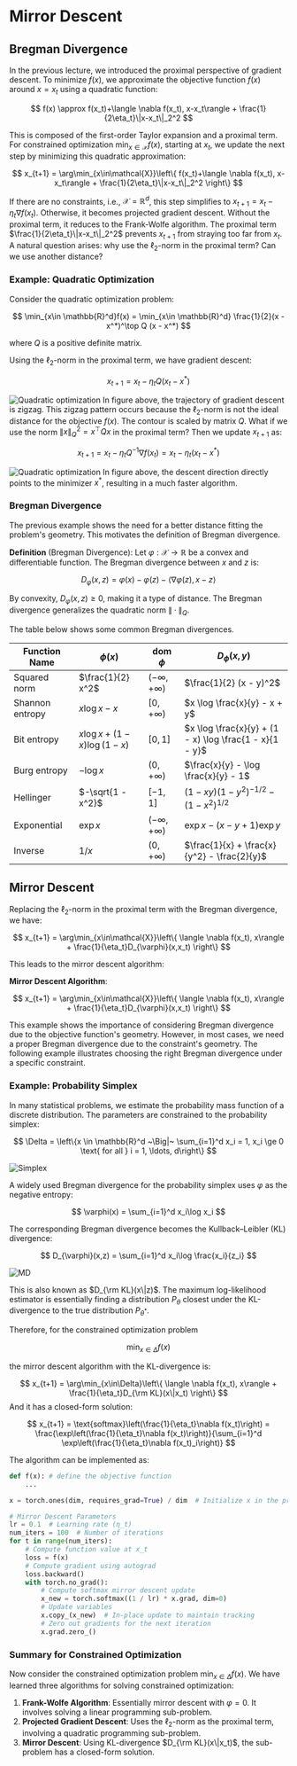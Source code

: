# Mirror Descent

## Bregman Divergence

In the previous lecture, we introduced the proximal perspective of gradient descent. To minimize $f(x)$, we approximate the objective function $f(x)$ around $x=x_t$ using a quadratic function:

$$
f(x) \approx f(x_t)+\langle \nabla f(x_t), x-x_t\rangle + \frac{1}{2\eta_t}\|x-x_t\|_2^2
$$

This is composed of the first-order Taylor expansion and a proximal term. For constrained optimization $\min_{x\in \mathcal{X}}f(x)$, starting at $x_t$, we update the next step by minimizing this quadratic approximation:

$$
x_{t+1} = \arg\min_{x\in\mathcal{X}}\left\{ f(x_t)+\langle \nabla f(x_t), x-x_t\rangle + \frac{1}{2\eta_t}\|x-x_t\|_2^2 \right\}
$$

If there are no constraints, i.e., $\mathcal{X} = \mathbb{R}^d$, this step simplifies to $x_{t+1} = x_t -\eta_t\nabla f(x_t)$. Otherwise, it becomes projected gradient descent. Without the proximal term, it reduces to the Frank-Wolfe algorithm. The proximal term $\frac{1}{2\eta_t}\|x-x_t\|_2^2$ prevents $x_{t+1}$ from straying too far from $x_t$. A natural question arises: why use the $\ell_2$-norm in the proximal term? Can we use another distance?

### Example: Quadratic Optimization

Consider the quadratic optimization problem:

$$
\min_{x\in \mathbb{R}^d}f(x) = \min_{x\in \mathbb{R}^d} \frac{1}{2}(x - x^*)^\top Q (x - x^*)
$$

where $Q$ is a positive definite matrix.

Using the $\ell_2$-norm in the proximal term, we have gradient descent:

$$
x_{t+1} = x_t - \eta_t Q(x_t-x^*)
$$

![Quadratic optimization](opt.assets/Q1-1.png)
In figure above, the trajectory of gradient descent is zigzag. This zigzag pattern occurs because the $\ell_2$-norm is not the ideal distance for the objective $f(x)$. The contour is scaled by matrix $Q$. What if we use the norm $\|x\|_Q^2 = x^\top Q x$ in the proximal term? Then we update $x_{t+1}$ as:

$$
x_{t+1} = x_t - \eta_t Q^{-1}\nabla f(x_t) = x_t - \eta_t (x_t-x^*)
$$

![Quadratic optimization](opt.assets/Q2-1.png)
In figure above, the descent direction directly points to the minimizer $x^*$, resulting in a much faster algorithm.

### Bregman Divergence

The previous example shows the need for a better distance fitting the problem's geometry. This motivates the definition of Bregman divergence.

**Definition** (Bregman Divergence): Let $\varphi: \mathcal{X} \rightarrow \mathbb{R}$ be a convex and differentiable function. The Bregman divergence between $x$ and $z$ is:

$$
D_{\varphi}(x,z) = \varphi(x) - \varphi(z) - \langle \nabla\varphi(z), x - z\rangle
$$

By convexity, $D_{\varphi}(x,z) \ge 0$, making it a type of distance. The Bregman divergence generalizes the quadratic norm $\|\cdot\|_Q$.

The table below shows some common Bregman divergences.

| Function Name     | $\phi(x)$                  | $\text{dom } \phi$ | $D_{\phi}(x, y)$ |
|------------------|----------------------------|----------------------|--------------------|
| Squared norm    | $\frac{1}{2} x^2$        | $(-\infty, +\infty)$ | $\frac{1}{2} (x - y)^2$ |
| Shannon entropy | $x \log x - x$           | $[0, +\infty)$     | $x \log \frac{x}{y} - x + y$ |
| Bit entropy     | $x \log x + (1 - x) \log(1 - x)$ | $[0, 1]$ | $x \log \frac{x}{y} + (1 - x) \log \frac{1 - x}{1 - y}$ |
| Burg entropy    | $-\log x$                | $(0, +\infty)$     | $\frac{x}{y} - \log \frac{x}{y} - 1$ |
| Hellinger       | $-\sqrt{1 - x^2}$                | $[-1, 1]$         | $(1 - xy)(1 - y^2)^{-1/2} - (1 - x^2)^{1/2}$ | 
| Exponential     | $\exp x$                 | $(-\infty, +\infty)$ | $\exp x - (x - y + 1) \exp y$ |
| Inverse         | $1/x$                    | $(0, +\infty)$     | $\frac{1}{x} + \frac{x}{y^2} - \frac{2}{y}$ |


## Mirror Descent

Replacing the $\ell_2$-norm in the proximal term with the Bregman divergence, we have:

$$
x_{t+1} = \arg\min_{x\in\mathcal{X}}\left\{ \langle \nabla f(x_t), x\rangle + \frac{1}{\eta_t}D_{\varphi}(x,x_t) \right\}
$$

This leads to the mirror descent algorithm:

**Mirror Descent Algorithm**:

$$
x_{t+1} = \arg\min_{x\in\mathcal{X}}\left\{ \langle \nabla f(x_t), x\rangle + \frac{1}{\eta_t}D_{\varphi}(x,x_t) \right\}
$$

This example shows the importance of considering Bregman divergence due to the objective function's geometry. However, in most cases, we need a proper Bregman divergence due to the constraint's geometry. The following example illustrates choosing the right Bregman divergence under a specific constraint.

### Example: Probability Simplex

In many statistical problems, we estimate the probability mass function of a discrete distribution. The parameters are constrained to the probability simplex:

$$
\Delta = \left\{x \in \mathbb{R}^d ~\Big|~ \sum_{i=1}^d x_i = 1, x_i \ge 0 \text{ for all } i = 1, \ldots, d\right\}
$$


![Simplex](opt.assets/simplex-1.png)

A widely used Bregman divergence for the probability simplex uses $\varphi$ as the negative entropy:

$$
\varphi(x) = \sum_{i=1}^d x_i\log x_i
$$

The corresponding Bregman divergence becomes the Kullback–Leibler (KL) divergence:

$$
D_{\varphi}(x,z) = \sum_{i=1}^d x_i\log \frac{x_i}{z_i}
$$

![MD](opt.assets/md-1.png)

This is also known as $D_{\rm KL}(x\|z)$. The maximum log-likelihood estimator is essentially finding a distribution $P_{\theta}$ closest under the KL-divergence to the true distribution $P_{\theta^*}$.

Therefore, for the constrained optimization problem 

$$
\min_{x\in \Delta} f(x)
$$

the mirror descent algorithm with the KL-divergence is:

$$
x_{t+1} = \arg\min_{x\in\Delta}\left\{ \langle \nabla f(x_t), x\rangle + \frac{1}{\eta_t}D_{\rm KL}(x\|x_t) \right\}
$$
And it has a closed-form solution:

$$
x_{t+1}  = \text{softmax}\left(\frac{1}{\eta_t}\nabla f(x_t)\right) = \frac{\exp\left(\frac{1}{\eta_t}\nabla f(x_t)\right)}{\sum_{i=1}^d \exp\left(\frac{1}{\eta_t}\nabla f(x_t)_i\right)}
$$

The algorithm can be implemented as:

```python
def f(x): # define the objective function
    ...

x = torch.ones(dim, requires_grad=True) / dim  # Initialize x in the probability simplex

# Mirror Descent Parameters
lr = 0.1  # Learning rate (η_t)
num_iters = 100  # Number of iterations
for t in range(num_iters):
    # Compute function value at x_t
    loss = f(x)
    # Compute gradient using autograd
    loss.backward()
    with torch.no_grad():
        # Compute softmax mirror descent update
        x_new = torch.softmax((1 / lr) * x.grad, dim=0)
        # Update variables
        x.copy_(x_new)  # In-place update to maintain tracking
        # Zero out gradients for the next iteration
        x.grad.zero_()


```




### Summary for Constrained Optimization

Now consider the constrained optimization problem $\min_{x\in \Delta} f(x)$. We have learned three algorithms for solving constrained optimization:

1. **Frank-Wolfe Algorithm**: Essentially mirror descent with $\varphi = 0$. It involves solving a linear programming sub-problem.
2. **Projected Gradient Descent**: Uses the $\ell_2$-norm as the proximal term, involving a quadratic programming sub-problem.
3. **Mirror Descent**: Using KL-divergence $D_{\rm KL}(x\|x_t)$, the sub-problem has a closed-form solution.

